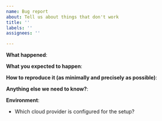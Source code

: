 ```yaml
---
name: Bug report
about: Tell us about things that don't work
title: ''
labels: ''
assignees: ''

---
```


**What happened**:

**What you expected to happen**:

**How to reproduce it (as minimally and precisely as possible)**:

**Anything else we need to know?**:

**Environment**:

- Which cloud provider is configured for the setup?